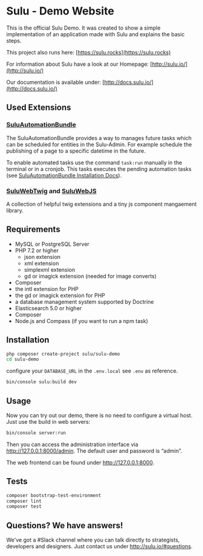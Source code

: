 # Sulu - Demo Website

This is the official Sulu Demo. It was created to show a simple implementation of an application made 
with Sulu and explains the basic steps.

This project also runs here: [https://sulu.rocks](https://sulu.rocks)

For information about Sulu have a look at our Homepage:
[http://sulu.io/](http://sulu.io/)

Our documentation is available under:
[http://docs.sulu.io/](http://docs.sulu.io/)

## Used Extensions

### [SuluAutomationBundle](https://github.com/sulu/SuluAutomationBundle)

The SuluAutomationBundle provides a way to manages future tasks which can be scheduled for entities in the Sulu-Admin. For example schedule the publishing of a page to a specific datetime in the future.

To enable automated tasks use the command ``task:run`` manually in the terminal or in a cronjob. This tasks executes the
pending automation tasks (see [SuluAutomationBundle Installation Docs](https://github.com/sulu/SuluAutomationBundle/blob/master/Resources/doc/installation.md)).

### [SuluWebTwig](https://github.com/sulu/web-twig) and [SuluWebJS](https://github.com/sulu/web-js)

A collection of helpful twig extensions and a tiny js component mangaement library.

## Requirements

* MySQL or PostgreSQL Server
* PHP 7.2 or higher
    - json extension
    - xml extension
    - simplexml extension
    - gd or imagick extension (needed for image converts)
* Composer
* the intl extension for PHP
* the gd or imagick extension for PHP
* a database management system supported by Doctrine
* Elasticsearch 5.0 or higher
* Composer
* Node.js and Compass (if you want to run a npm task)

## Installation

```bash
php composer create-project sulu/sulu-demo
cd sulu-demo
```

configure your `DATABASE_URL` in the `.env.local` see `.env` as reference.

```bash
bin/console sulu:build dev
```

## Usage

Now you can try out our demo, there is no need to configure a virtual host. Just use the build in web servers:

```bash
bin/console server:run
```

Then you can access the administration interface via http://127.0.0.1:8000/admin. The default user and password is “admin”.

The web frontend can be found under http://127.0.0.1:8000.

## Tests

```bash
composer bootstrap-test-environment
composer lint
composer test
```

## Questions? We have answers!

We've got a #Slack channel where you can talk directly to strategists, developers and designers. Just contact us under http://sulu.io/#questions.
